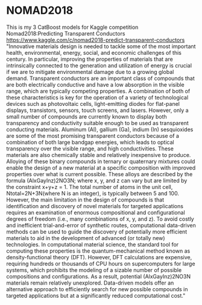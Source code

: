 # NOMAD2018

This is my 3 CatBoost models for Kaggle competition Nomad2018:Predicting Transparent Conductors https://www.kaggle.com/c/nomad2018-predict-transparent-conductors
"Innovative materials design is needed to tackle some of the most important health, environmental, energy, social, and economic challenges of this century. In particular, improving the properties of materials that are intrinsically connected to the generation and utilization of energy is crucial if we are to mitigate environmental damage due to a growing global demand. Transparent conductors are an important class of compounds that are both electrically conductive and have a low absorption in the visible range, which are typically competing properties. A combination of both of these characteristics is key for the operation of a variety of technological devices such as photovoltaic cells, light-emitting diodes for flat-panel displays, transistors, sensors, touch screens, and lasers. However, only a small number of compounds are currently known to display both transparency and conductivity suitable enough to be used as transparent conducting materials.
Aluminum (Al), gallium (Ga), indium (In) sesquioxides are some of the most promising transparent conductors because of a combination of both large bandgap energies, which leads to optical transparency over the visible range, and high conductivities. These materials are also chemically stable and relatively inexpensive to produce. Alloying of these binary compounds in ternary or quaternary mixtures could enable the design of a new material at a specific composition with improved properties over what is current possible. These alloys are described by the formula (AlxGayInz)2NO3N; where x, y, and z can vary but are limited by the constraint x+y+z = 1. The total number of atoms in the unit cell, Ntotal=2N+3N(where N is an integer), is typically between 5 and 100. However, the main limitation in the design of compounds is that identification and discovery of novel materials for targeted applications requires an examination of enormous compositional and configurational degrees of freedom (i.e., many combinations of x, y, and z). To avoid costly and inefficient trial-and-error of synthetic routes, computational data-driven methods can be used to guide the discovery of potentially more efficient materials to aid in the development of advanced (or totally new) technologies. In computational material science, the standard tool for computing these properties is the quantum-mechanical method known as density-functional theory (DFT). However, DFT calculations are expensive, requiring hundreds or thousands of CPU hours on supercomputers for large systems, which prohibits the modeling of a sizable number of possible compositions and configurations. As a result, potential (AlxGayInz)2NO3N materials remain relatively unexplored. Data-driven models offer an alternative approach to efficiently search for new possible compounds in targeted applications but at a significantly reduced computational cost."
